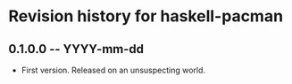 # Revision history for haskell-pacman

## 0.1.0.0  -- YYYY-mm-dd

* First version. Released on an unsuspecting world.

